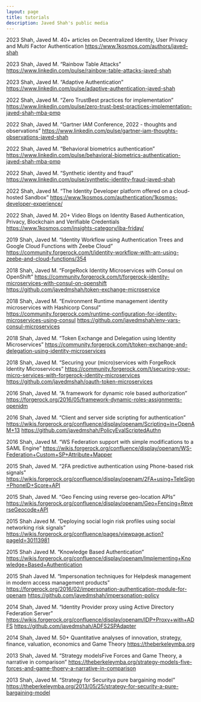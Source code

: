 ```yaml
---
layout: page
title: tutorials
description: Javed Shah's public media
---
```


2023  Shah, Javed M. 40+ articles on Decentralized Identity, User Privacy and Multi Factor Authentication
 https://www.1kosmos.com/authors/javed-shah

2023 Shah, Javed M. “Rainbow Table Attacks”
 https://www.linkedin.com/pulse/rainbow-table-attacks-javed-shah

2023 Shah, Javed M. “Adaptive Authentication”
 https://www.linkedin.com/pulse/adaptive-authentication-javed-shah

2022 Shah, Javed M. “Zero TrustBest practices for implementation”
 https://www.linkedin.com/pulse/zero-trust-best-practices-implementation-javed-shah-mba-pmp

2022 Shah, Javed M. “Gartner IAM Conference, 2022 - thoughts and observations”
 https://www.linkedin.com/pulse/gartner-iam-thoughts-observations-javed-shah

2022 Shah, Javed M. “Behavioral biometrics authentication”
 https://www.linkedin.com/pulse/behavioral-biometrics-authentication-javed-shah-mba-pmp

2022 Shah, Javed M. “Synthetic identity and fraud”
 https://www.linkedin.com/pulse/synthetic-identity-fraud-javed-shah

2022  Shah, Javed M. “The Identity Developer platform offered on a cloud-hosted Sandbox”
 https://www.1kosmos.com/authentication/1kosmos-developer-experience/

2022 Shah, Javed M. 20+ Video Blogs on Identity Based Authentication, Privacy, Blockchain and Verifiable Credentials
 https://www.1kosmos.com/insights-category/iba-friday/

2019  Shah, Javed M. “Identity Workflow using Authentication Trees and Google Cloud Functions with Zeebe Cloud”
https://community.forgerock.com/t/identity-workflow-with-am-using-zeebe-and-cloud-functions/354

2018 Shah, Javed M. “ForgeRock Identity Microservices with Consul on OpenShift”
 https://community.forgerock.com/t/forgerock-identity-microservices-with-consul-on-openshift
 https://github.com/javedmshah/token-exchange-microservice

2018 Shah, Javed M. “Environment Runtime management identity microservices with Hashicorp Consul”
https://community.forgerock.com/runtime-configuration-for-identity-microservices-using-consul
https://github.com/javedmshah/env-vars-consul-microservices

2018 Shah, Javed M. “Token Exchange and Delegation using Identity Microservices”
https://community.forgerock.com/t/token-exchange-and-delegation-using-identity-microservices

2018  Shah, Javed M. “Securing your (micro)services with ForgeRock Identity Microservices”
 https://community.forgerock.com/t/securing-your-micro-services-with-forgerock-identity-microservices
 https://github.com/javedmshah/oauth-token-microservices

2016 Shah, Javed M. “A framework for dynamic role based authorization”
 https://forgerock.org/2016/05/framework-dynamic-roles-assignments-openidm

2016 Shah, Javed M. “Client and server side scripting for authentication”
 https://wikis.forgerock.org/confluence/display/openam/Scripting+in+OpenAM+13
https://github.com/javedmshah/PolicyEvalScriptedAuthn

2016 Shah, Javed M. “WS Federation support with simple modifications to a SAML Engine”
 https://wikis.forgerock.org/confluence/display/openam/WS-Federation+Custom+SP+Attribute+Mapper

2015 Shah, Javed M. “2FA predictive authentication using Phone-based risk signals”
 https://wikis.forgerock.org/confluence/display/openam/2FA+using+TeleSign+PhoneID+Score+API

2015 Shah, Javed M. “Geo Fencing using reverse geo-location APIs”
 https://wikis.forgerock.org/confluence/display/openam/Geo+Fencing+ReverseGeocode+API

2015 Shah Javed M. “Deploying social login risk profiles using social networking risk signals”
 https://wikis.forgerock.org/confluence/pages/viewpage.action?pageId=30113981

2015 Shah Javed M. “Knowledge Based Authentication”
 https://wikis.forgerock.org/confluence/display/openam/Implementing+Knowledge+Based+Authentication

2015 Shah Javed M. “Impersonation techniques for Helpdesk management in modern access management products”
 https://forgerock.org/2016/02/impersonation-authentication-module-for-openam
 https://github.com/javedmshah/impersonation-policy

2014 Shah, Javed M. “Identity Provider proxy using Active Directory Federation Server”
 https://wikis.forgerock.org/confluence/display/openam/IDP+Proxy+with+ADFS
 https://github.com/javedmshah/ADFS2SPAdapter

2014 Shah, Javed M. 50+ Quantitative analyses of innovation, strategy, finance, valuation, economics and Game Theory
https://theberkeleymba.org

2013 Shah, Javed M. “Strategy modelsFive Forces and Game Theory, a narrative in comparison”
https://theberkeleymba.org/strategy-models-five-forces-and-game-thoery-a-narrative-in-comparison

2013  Shah, Javed M. “Strategy for Securitya pure bargaining model”
https://theberkeleymba.org/2013/05/25/strategy-for-security-a-pure-bargaining-model
